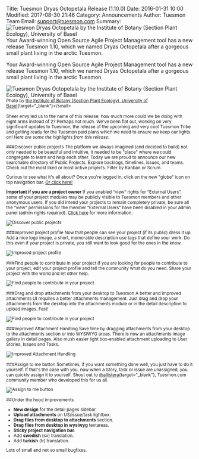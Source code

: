 Title: Tuesmon Dryas Octopetala Release (1.10.0)
Date: 2016-01-31 10:00
Modified: 2017-08-30 21:46
Category: Announcements
Author: Tuesmon Team
Email: support@tuesmon.com
Summary: ![Tuesmon Dryas Octopetala by the Institute of Botany (Section Plant Ecology), University of Basel]({filename}/images/2016-01-31_changelog1100/dryas.jpg) Your Award-winning Open Source Agile Project Management tool has a new release Tuesmon 1.10, which we named Dryas Octopetala after a gorgeous small plant living in the arctic Tuesmon.

Your Award-winning Open Source Agile Project Management tool has a new release Tuesmon 1.10, which we named Dryas Octopetala after a gorgeous small plant living in the arctic Tuesmon.

![Tuesmon Dryas Octopetala by the Institute of Botany (Section Plant Ecology), University of Basel]({filename}/images/2016-01-31_changelog1100/dryas.jpg)
<small>Photo by [the Institute of Botany (Section Plant Ecology), University of Basel](http://alpandino.org/es/course/18/18h.htm"){target="_blank"}</small>

Sheer envy led us to the name of this release; how much more could we be doing with eight arms instead of 2? Perhaps not much. We've been flat out, working on very significant updates to Tuesmon, the release of the upcoming and very cool Tuesmon Tribe and getting ready for the Tuesmon paid plans which we need to ensure we keep our lights on! *Here are some the highlights from this release:*

###Discover public projects
The platform we always imagined (and decided to build) not only needed to be beautiful and intuitive, it needed to be "place" where we could congregate to learn and help each other. Today we are proud to announce our new searchable directory of Public Projects. Explore backlogs, timelines, issues, and teams. Check out the most liked or most active projects. Filter by Kanban or Scrum.

Curious to see what it's all about? Once you're logged in, click on the new "globe" icon on top navigation bar. [Or click here!](https://manage.tuesmon.com/discover)

**Important if you are a project owner**
If you enabled “view” rights for “External Users”, some of your project modules may be publicly visible to Tuesmon members and other anonymous users. If you did intend your projects to remain completely private, be sure all the “view” permissions for the member “External Users” have been disabled in your admin panel (admin rights required). [Click here](https://manage.tuesmon.com/support/frequently-asked-questions/whats-the-difference-between-public-and-private-projects/) for more information.

![Discover public projects]({filename}/images/2016-01-31_changelog1100/discover.jpg)

###Improved project profile
Now that people can see your project (if its public) dress it up. Add a nice logo image, a short, memorable description use tags that define your work. Do this even if your project is private, you still want to look good for the ones in the know.

![Improved project profile]({filename}/images/2016-01-31_changelog1100/project.jpg)

###Find people to contribute in your project
If you are looking for people to contribute to your project, edit your project profile and tell the community what do you need. Share your project with the world and let other help.

![Find people to contribute in your project]({filename}/images/2016-01-31_changelog1100/contribute.jpg)

###Drag and drop attachments from your desktop to Tuesmon
A better and improved attachments UI requires a better attachments management. Just drag and drop your attachments from the desktop into the attachments module or in the detail description to upload images. Fast!

![Find people to contribute in your project]({filename}/images/2016-01-31_changelog1100/attachments.jpg)

###Improved Attachment Handling
Save time by dragging attachments from your desktop to the attachments section or into WYSIWYG areas. There is now an attachments image gallery in detail pages. Also mush easier light box-enabled attachment uploading to User Stories, Issues and Tasks.

![Improved Attachment Handling]({filename}/images/2016-01-31_changelog1100/gallery.jpg)

###Assign to me button
Sometimes, if you want something done well, you just have to do it yourself. If that's the case with you, now when a Story, task or issue are unassigned, you can quickly assign it to yourself. Shout out to [@allistera](https://github.com/allistera "Allister Antosik Profile"){target="_blank"}, Tuesmon.com community member who developed this for us all.

![Assign to me button]({filename}/images/2016-01-31_changelog1100/assign.jpg)

##Under the hood improvements

- **New design** for the detail pages sidebar.
- **Upload attachments** on US/issue/task lightbox.
- **Drag files from desktop to attachments** section.
- **Drag files from desktop in wysiwyg** textareas.
- **Sticky project navigation bar**.
- Add **swedish** (sv) translation.
- Add **turkish** (tr) translation.

Lots of small and not so small bugfixes.
